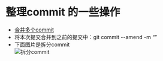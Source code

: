 # 整理commit 的一些操作

- [合并多个commit](http://www.jianshu.com/p/964de879904a)
- 将本次提交合并到之前的提交中：git commit --amend -m “”
- 下面图片是拆分commit  
![拆分commit](../img/apaertCommit.png)
